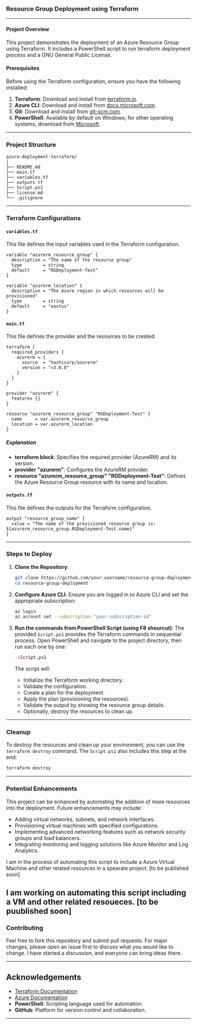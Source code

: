 ### Resource Group Deployment using Terraform

---

#### Project Overview

This project demonstrates the deployment of an Azure Resource Group using Terraform. It includes a PowerShell script to run terraform deployment process and a GNU General Public License.

#### Prerequisites

Before using the Terraform configuration, ensure you have the following installed:

1. **Terraform**: Download and install from [terraform.io](https://www.terraform.io/downloads.html).
2. **Azure CLI**: Download and install from [docs.microsoft.com](https://docs.microsoft.com/en-us/cli/azure/install-azure-cli).
3. **Git**: Download and install from [git-scm.com](https://git-scm.com/).
4. **PowerShell**: Available by default on Windows; for other operating systems, download from [Microsoft](https://docs.microsoft.com/en-us/powershell/scripting/install/installing-powershell).

---

### Project Structure

```
azure-deployment-terraform/
│
├── README.md
├── main.tf
├── variables.tf
├── outputs.tf
├── Script.ps1
├── license.md
└── .gitignore
```

---

### Terraform Configurations

#### `variables.tf`

This file defines the input variables used in the Terraform configuration.

```hcl
variable "azurerm_resource_group" {
  description = "The name of the resource group"
  type        = string
  default     = "RGDeployment-Test"
}

variable "azurerm_location" {
  description = "The Azure region in which resources will be provisioned"
  type        = string
  default     = "eastus"
}
```

#### `main.tf`

This file defines the provider and the resources to be created.

```hcl
terraform {
  required_providers {
    azurerm = {
      source  = "hashicorp/azurerm"
      version = "=3.0.0"
    }
  }
}

provider "azurerm" {
  features {}
}

resource "azurerm_resource_group" "RGDeployment-Test" {
  name     = var.azurerm_resource_group
  location = var.azurerm_location
}
```

##### Explanation
- **terraform block**: Specifies the required provider (AzureRM) and its version.
- **provider "azurerm"**: Configures the AzureRM provider.
- **resource "azurerm_resource_group" "RGDeployment-Test"**: Defines the Azure Resource Group resource with its name and location.

#### `outputs.tf`

This file defines the outputs for the Terraform configuration.

```hcl
output "resource_group_name" {
  value = "The name of the provisioned resource group is: ${azurerm_resource_group.RGDeployment-Test.name}"
}
```

---

### Steps to Deploy

1. **Clone the Repository**:
   ```sh
   git clone https://github.com/your-username/resource-group-deployment.git
   cd resource-group-deployment
   ```

2. **Configure Azure CLI**:
   Ensure you are logged in to Azure CLI and set the appropriate subscription:
   ```sh
   az login
   az account set --subscription "your-subscription-id"
   ```

3. **Run the commands from PowerShell Script (using F8 shourcut)**:
   The provided `Script.ps1` provides the Terraform commands in sequential process. Open PowerShell and navigate to the project directory, then run each one by one:
   ```sh
   .\Script.ps1
   ```

   The script will:
   - Initialize the Terraform working directory.
   - Validate the configuration.
   - Create a plan for the deployment.
   - Apply the plan (provisioning the resources).
   - Validate the output by showing the resource group details.
   - Optionally, destroy the resources to clean up.

---

### Cleanup

To destroy the resources and clean up your environment, you can use the `terraform destroy` command. The `Script.ps1` also includes this step at the end:

```sh
terraform destroy
```

---

### Potential Enhancements

This project can be enhanced by automating the addition of more resources into the deployment. Future enhancements may include:

- Adding virtual networks, subnets, and network interfaces.
- Provisioning virtual machines with specified configurations.
- Implementing advanced networking features such as network security groups and load balancers.
- Integrating monitoring and logging solutions like Azure Monitor and Log Analytics.

I am in the process of automating this script to include a Azure Virtual Machine and other related resources in a spearate project. [to be published soon]

I am working on automating this script including a VM and other related resoueces. [to be puublished soon]
---

### Contributing

Feel free to fork this repository and submit pull requests. For major changes, please open an issue first to discuss what you would like to change. I have started a discussion, and everyone can bring ideas there.

---

## Acknowledgements
- [Terraform Documentation](https://www.terraform.io/docs/providers/azurerm/)
- [Azure Documentation](https://docs.microsoft.com/en-us/azure/)
- **PowerShell**: Scripting language used for automation.
- **GitHub**: Platform for version control and collaboration.

---
